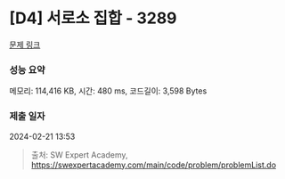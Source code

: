 # [D4] 서로소 집합 - 3289 

[문제 링크](https://swexpertacademy.com/main/code/problem/problemDetail.do?contestProbId=AWBJKA6qr2oDFAWr) 

### 성능 요약

메모리: 114,416 KB, 시간: 480 ms, 코드길이: 3,598 Bytes

### 제출 일자

2024-02-21 13:53



> 출처: SW Expert Academy, https://swexpertacademy.com/main/code/problem/problemList.do